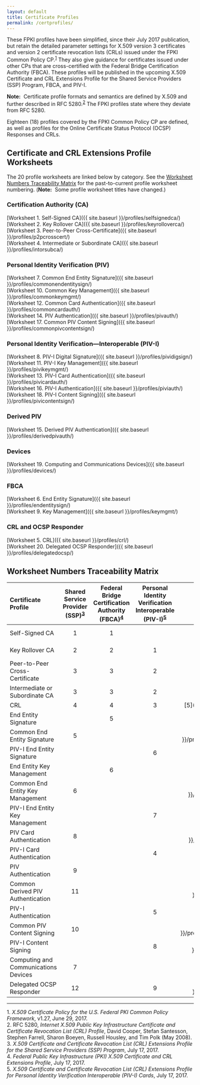 ```yaml
---
layout: default
title: Certificate Profiles
permalink: /certprofiles/
---
```


These FPKI profiles have been simplified, since their July 2017 publication, but retain the detailed parameter settings for X.509 version 3 certificates and version 2 certificate revocation lists (CRLs) issued under the FPKI Common Policy CP.<sup>[1](#1)</sup> They also give guidance for certificates issued under other CPs that are cross-certified with the Federal Bridge Certification Authority (FBCA). These profiles will be published in the upcoming X.509 Certificate and CRL Extensions Profile for the Shared Service Providers (SSP) Program, FBCA, and PIV-I.

**Note:**&nbsp;&nbsp;Certificate profile formats and semantics are defined by X.509 and further described in RFC 5280.<sup>[2](#2)</sup> The FPKI profiles state where they deviate from RFC 5280.

Eighteen (18) profiles covered by the FPKI Common Policy CP are defined, as well as profiles for the Online Certificate Status Protocol (OCSP) Responses and CRLs.

## Certificate and CRL Extensions Profile Worksheets

The 20 profile worksheets are linked below by category. See the [Worksheet Numbers Traceability Matrix](#worksheet-numbers-traceability-matrix) for the past-to-current profile worksheet numbering. (**Note:**&nbsp;&nbsp;Some profile worksheet titles have changed.)

### Certification Authority (CA) 
 
[Worksheet 1. Self-Signed CA]({{ site.baseurl }}/profiles/selfsignedca/)<br>
[Worksheet 2. Key Rollover CA]({{ site.baseurl }}/profiles/keyrolloverca/)<br>
[Worksheet 3. Peer-to-Peer Cross-Certificate]({{ site.baseurl }}/profiles/p2pcrosscert/)<br>
[Worksheet 4. Intermediate or Subordinate CA]({{ site.baseurl }}/profiles/intorsubca/)<br>

### Personal Identity Verification (PIV)

[Worksheet 7. Common End Entity Signature]({{ site.baseurl }}/profiles/commonendentitysign/)<br>
[Worksheet 10. Common Key Management]({{ site.baseurl }}/profiles/commonkeymgmt/)<br>
[Worksheet 12. Common Card Authentication]({{ site.baseurl }}/profiles/commoncardauth/)<br>
[Worksheet 14. PIV Authentication]({{ site.baseurl }}/profiles/pivauth/)<br>
[Worksheet 17. Common PIV Content Signing]({{ site.baseurl }}/profiles/commonpivcontentsign/)<br>

### Personal Identity Verification&mdash;Interoperable (PIV-I)

[Worksheet 8. PIV-I Digital Signature]({{ site.baseurl }}/profiles/pividigsign/)<br>
[Worksheet 11. PIV-I Key Management]({{ site.baseurl }}/profiles/pivikeymgmt/)<br>
[Worksheet 13. PIV-I Card Authentication]({{ site.baseurl }}/profiles/pivicardauth/)<br>
[Worksheet 16. PIV-I Authentication]({{ site.baseurl }}/profiles/piviauth/)<br>
[Worksheet 18. PIV-I Content Signing]({{ site.baseurl }}/profiles/pivicontentsign/)<br>

### Derived PIV

[Worksheet 15. Derived PIV Authentication]({{ site.baseurl }}/profiles/derivedpivauth/)

### Devices

[Worksheet 19. Computing and Communications Devices]({{ site.baseurl }}/profiles/devices/)

### FBCA

[Worksheet 6. End Entity Signature]({{ site.baseurl }}/profiles/endentitysign/)<br>
[Worksheet 9. Key Management]({{ site.baseurl }}/profiles/keymgmt/)

### CRL and OCSP Responder

[Worksheet 5. CRL]({{ site.baseurl }}/profiles/crl/)<br>
[Worksheet 20. Delegated OCSP Responder]({{ site.baseurl }}/profiles/delegatedocsp/)

## Worksheet Numbers Traceability Matrix

| **Certificate Profile**           | **Shared<br>Service<br>Provider<br>(SSP)<sup>[3](#3)</sup><br>**  | **Federal<br>Bridge<br>Certification<br>Authority<br>(FBCA)<sup>[4](#4)</sup><br>**     | **Personal<br>Identity<br>Verification<br>Interoperable<br>(PIV-I)<sup>[5](#5)</sup>**     | **Current<br>**   |
| :----------------------------------  | :---------:  | :-----------:    | :-----------:      | :-----------:      |
| Self-Signed CA                       | 1            | 1                |               | [1]({{ site.baseurl }}/profiles/selfsignedca/)             |
| Key Rollover CA                      | 2             | 2               |  1            | [2]({{ site.baseurl }}/profiles/keyrolloverca/)             |
| Peer-to-Peer Cross-Certificate       | 3             | 3                |  2            | [3]({{ site.baseurl }}/profiles/p2pcrosscert/)             |
| Intermediate or Subordinate CA       | 3              | 3               |  2            | [4]({{ site.baseurl }}/profiles/intorsubca/)             |
| CRL                                  | 4              | 4               |  3            | [5]({{ site.baseurl }}/profiles/crl/)             |
| End Entity Signature       |                | 5        |                 | [6]({{ site.baseurl }}/profiles/endentitysign/)             |
| Common End Entity Signature       | 5              |              |               | [7]({{ site.baseurl }}/profiles/commonendentitysign/)             |
| PIV-I End Entity Signature       |                |              |  6            | [8]({{ site.baseurl }}/profiles/pividigsign/)             |
| End Entity Key Management       |                |  6           |               | [9]({{ site.baseurl }}/profiles/keymgmt/)             |
| Common End Entity Key Management       | 6               |             |               | [10]({{ site.baseurl }}/profiles/commonkeymgmt/)             |
| PIV-I End Entity Key Management       |                |             | 7              | [11]({{ site.baseurl }}/profiles/pivikeymgmt/)             |
| PIV Card Authentication       | 8               |             |               | [12]({{ site.baseurl }}/profiles/commoncardauth/)             |
| PIV-I Card Authentication       |                |             |  4             | [13]({{ site.baseurl }}/profiles/pivicardauth/)             |
| PIV Authentication       |  9              |             |               | [14]({{ site.baseurl }}/profiles/pivauth/)             |
| Common Derived PIV Authentication       |  11              |             |               | [15]({{ site.baseurl }}/profiles/derivedpivauth/)             |
| PIV-I Authentication       |                |             |  5             | [16]({{ site.baseurl }}/profiles/piviauth/)             |
| Common PIV Content Signing       | 10               |             |               | [17]({{ site.baseurl }}/profiles/commonpivcontentsign/)             |
| PIV-I Content Signing       |                |             |  8             | [18]({{ site.baseurl }}/profiles/pivicontentsign/)             |
| Computing and Communications Devices       | 7               |             |               | [19]({{ site.baseurl }}/profiles/devices/)             |
| Delegated OCSP Responder       | 12               |             | 9             | [20]({{ site.baseurl }}/profiles/delegatedocsp/)             |

-----------------
<a name="1">1</a>. _X.509 Certificate Policy for the U.S. Federal PKI Common Policy Framework_, v1.27, June 29, 2017.<br>
<a name="2">2</a>. RFC 5280, _Internet X.509 Public Key Infrastructure Certificate and Certificate Revocation List (CRL) Profile_, David Cooper, Stefan Santesson, Stephen Farrell, Sharon Boeyen, Russell Housley, and Tim Polk (May 2008).<br>
<a name="3">3</a>. _X.509 Certificate and Certificate Revocation List (CRL) Extensions Profile for the Shared Service Providers (SSP) Program_, July 17, 2017.<br>
<a name="4">4</a>. _Federal Public Key Infrastructure (PKI) X.509 Certificate and CRL Extensions Profile_, July 17, 2017.<br>
<a name="5">5</a>. _X.509 Certificate and Certificate Revocation List (CRL) Extensions Profile for Personal Identity Verification Interoperable (PIV-I) Cards_, July 17, 2017.

